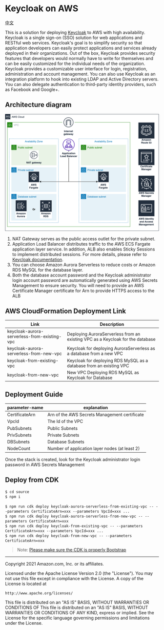 # Keycloak on AWS

[中文](./README.zh.md)

This is a solution for deploying [Keycloak](https://www.keycloak.org/) to AWS with high availability. Keycloak is a single sign-on (SSO) solution for web applications and RESTful web services. Keycloak's goal is to simplify security so that application developers can easily protect applications and services already deployed in their organizations. Out of the box, Keycloak provides security features that developers would normally have to write for themselves and can be easily customized for the individual needs of the organization. Keycloak provides a customizable user interface for login, registration, administration and account management. You can also use Keycloak as an integration platform to hook into existing LDAP and Active Directory servers. You can also delegate authentication to third-party identity providers, such as Facebook and Google+.

## Architecture diagram

![architecture](assets/01-keycloak-on-aws-architecture.png)

1. NAT Gateway serves as the public access outlet for the private subnet.
2. Application Load Balancer distributes traffic to the AWS ECS Fargate application layer service. In addition, ALB also enables Sticky Sessions to implement distributed sessions. For more details, please refer to [Keycloak documentation](https://www.keycloak.org/docs/latest/server_installation/index.html#sticky-sessions).
3. You can choose Amazon Aurora Serverless to reduce costs or Amazon RDS MySQL for the database layer.
4. Both the database account password and the Keycloak administrator login account password are automatically generated using AWS Secrets Management to ensure security.
You will need to provide an AWS Certificate Manager certificate for Arn to provide HTTPS access to the ALB

## AWS CloudFormation Deployment Link

| Link                                         | Description                                                                    |
| -------------------------------------------- | ------------------------------------------------------------------------------ |
| keycloak-aurora-serverless-from-existing-vpc | Deploying AuroraServerless from an existing VPC as a Keycloak for the database |
| keycloak-aurora-serverless-from-new-vpc      | Keycloak for deploying AuroraServerless as a database from a new VPC           |
| keycloak-from-existing-vpc                   | Keycloak for deploying RDS MySQL as a database from an existing VPC            |
| keycloak-from-new-vpc                        | New VPC Deploying RDS MySQL as Keycloak for Database                           |

## Deployment Guide

| parameter-name | explanation                                    |
| -------------- | ---------------------------------------------- |
| CertificateArn | Arn of the AWS Secrets Management certificate  |
| VpcId          | The Id of the VPC                              |
| PubSubnets     | Public Subnets                                 |
| PrivSubnets    | Private Subnets                                |
| DBSubnets      | Database Subnets                               |
| NodeCount      | Number of application layer nodes (at least 2) |

Once the stack is created, look for the Keycloak administrator login password in AWS Secrets Management

## Deploy from CDK

```shell
$ cd source
$ npm i

$ npm run cdk deploy keycloak-aurora-serverless-from-existing-vpc -- --parameters CertificateArn=xxx --parameters VpcId=xxx ...
$ npm run cdk deploy keycloak-aurora-serverless-from-new-vpc -- --parameters CertificateArn=xxx
$ npm run cdk deploy keycloak-from-existing-vpc -- --parameters CertificateArn=xxx --parameters VpcId=xxx ...
$ npm run cdk deploy keycloak-from-new-vpc -- --parameters CertificateArn=xxx
```

> Note: [Please make sure the CDK is properly Bootstrap](https://docs.aws.amazon.com/cdk/latest/guide/bootstrapping.html)

***

Copyright 2021 Amazon.com, Inc. or its affiliates.

Licensed under the Apache License Version 2.0 (the "License"). You may not use this file except in compliance with the License. A copy of the License is located at

    http://www.apache.org/licenses/

This file is distributed on an "AS IS" BASIS, WITHOUT WARRANTIES OR CONDITIONS OF This file is distributed on an "AS IS" BASIS, WITHOUT WARRANTIES OR CONDITIONS OF ANY KIND, express or implied. See the License for the specific language governing permissions and limitations under the License.
